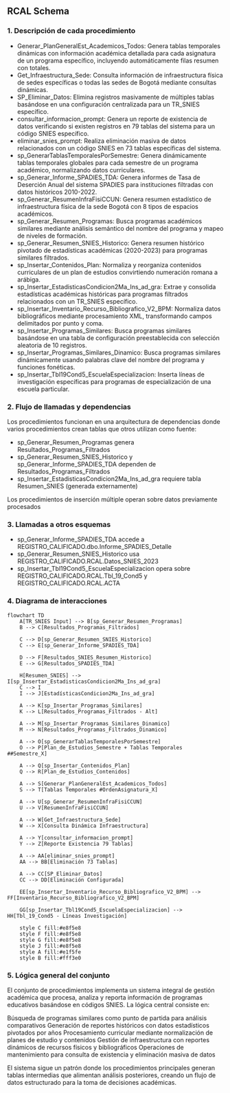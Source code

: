 ## RCAL Schema

### 1. Descripción de cada procedimiento
- Generar_PlanGeneralEst_Academicos_Todos: Genera tablas temporales dinámicas con información académica detallada para cada asignatura de un programa específico, incluyendo automáticamente filas resumen con totales.
- Get_Infraestructura_Sede: Consulta información de infraestructura física de sedes específicas o todas las sedes de Bogotá mediante consultas dinámicas.
- SP_Eliminar_Datos: Elimina registros masivamente de múltiples tablas basándose en una configuración centralizada para un TR_SNIES específico.
- consultar_informacion_prompt: Genera un reporte de existencia de datos verificando si existen registros en 79 tablas del sistema para un código SNIES específico.
- eliminar_snies_prompt: Realiza eliminación masiva de datos relacionados con un código SNIES en 73 tablas específicas del sistema.
- sp_GenerarTablasTemporalesPorSemestre: Genera dinámicamente tablas temporales globales para cada semestre de un programa académico, normalizando datos curriculares.
- sp_Generar_Informe_SPADIES_TDA: Genera informes de Tasa de Deserción Anual del sistema SPADIES para instituciones filtradas con datos históricos 2010-2022.
- sp_Generar_ResumenInfraFisiCCUN: Genera resumen estadístico de infraestructura física de la sede Bogotá con 8 tipos de espacios académicos.
- sp_Generar_Resumen_Programas: Busca programas académicos similares mediante análisis semántico del nombre del programa y mapeo de niveles de formación.
- sp_Generar_Resumen_SNIES_Historico: Genera resumen histórico pivotado de estadísticas académicas (2020-2023) para programas similares filtrados.
- sp_Insertar_Contenidos_Plan: Normaliza y reorganiza contenidos curriculares de un plan de estudios convirtiendo numeración romana a arábiga.
- sp_Insertar_EstadisticasCondicion2Ma_Ins_ad_gra: Extrae y consolida estadísticas académicas históricas para programas filtrados relacionados con un TR_SNIES específico.
- sp_Insertar_Inventario_Recurso_Bibliografico_V2_BPM: Normaliza datos bibliográficos mediante procesamiento XML, transformando campos delimitados por punto y coma.
- sp_Insertar_Programas_Similares: Busca programas similares basándose en una tabla de configuración preestablecida con selección aleatoria de 10 registros.
- sp_Insertar_Programas_Similares_Dinamico: Busca programas similares dinámicamente usando palabras clave del nombre del programa y funciones fonéticas.
- sp_Insertar_Tbl19Cond5_EscuelaEspecializacion: Inserta líneas de investigación específicas para programas de especialización de una escuela particular.

### 2. Flujo de llamadas y dependencias
Los procedimientos funcionan en una arquitectura de dependencias donde varios procedimientos crean tablas que otros utilizan como fuente:

- sp_Generar_Resumen_Programas genera Resultados_Programas_Filtrados
- sp_Generar_Resumen_SNIES_Historico y sp_Generar_Informe_SPADIES_TDA dependen de Resultados_Programas_Filtrados
- sp_Insertar_EstadisticasCondicion2Ma_Ins_ad_gra requiere tabla Resumen_SNIES (generada externamente)

Los procedimientos de inserción múltiple operan sobre datos previamente procesados

### 3. Llamadas a otros esquemas

- sp_Generar_Informe_SPADIES_TDA accede a REGISTRO_CALIFICADO.dbo.Informe_SPADIES_Detalle
- sp_Generar_Resumen_SNIES_Historico usa REGISTRO_CALIFICADO.RCAL.Datos_SNIES_2023
- sp_Insertar_Tbl19Cond5_EscuelaEspecializacion opera sobre REGISTRO_CALIFICADO.RCAL.Tbl_19_Cond5 y REGISTRO_CALIFICADO.RCAL.ACTA

### 4. Diagrama de interacciones

```mermaid
flowchart TD
    A[TR_SNIES Input] --> B[sp_Generar_Resumen_Programas]
    B --> C[Resultados_Programas_Filtrados]
    
    C --> D[sp_Generar_Resumen_SNIES_Historico]
    C --> E[sp_Generar_Informe_SPADIES_TDA]
    
    D --> F[Resultados_SNIES_Resumen_Historico]
    E --> G[Resultados_SPADIES_TDA]
    
    H[Resumen_SNIES] --> I[sp_Insertar_EstadisticasCondicion2Ma_Ins_ad_gra]
    C --> I
    I --> J[EstadísticasCondicion2Ma_Ins_ad_gra]
    
    A --> K[sp_Insertar_Programas_Similares]
    K --> L[Resultados_Programas_Filtrados - Alt]
    
    A --> M[sp_Insertar_Programas_Similares_Dinamico]
    M --> N[Resultados_Programas_Filtrados_Dinamico]
    
    A --> O[sp_GenerarTablasTemporalesPorSemestre]
    O --> P[Plan_de_Estudios_Semestre + Tablas Temporales ##Semestre_X]
    
    A --> Q[sp_Insertar_Contenidos_Plan]
    Q --> R[Plan_de_Estudios_Contenidos]
    
    A --> S[Generar_PlanGeneralEst_Academicos_Todos]
    S --> T[Tablas Temporales #OrdenAsignatura_X]
    
    A --> U[sp_Generar_ResumenInfraFisiCCUN]
    U --> V[ResumenInfraFisiCCUN]
    
    A --> W[Get_Infraestructura_Sede]
    W --> X[Consulta Dinámica Infraestructura]
    
    A --> Y[consultar_informacion_prompt]
    Y --> Z[Reporte Existencia 79 Tablas]
    
    A --> AA[eliminar_snies_prompt]
    AA --> BB[Eliminación 73 Tablas]
    
    A --> CC[SP_Eliminar_Datos]
    CC --> DD[Eliminación Configurada]
    
    EE[sp_Insertar_Inventario_Recurso_Bibliografico_V2_BPM] --> FF[Inventario_Recurso_Bibliografico_V2_BPM]
    
    GG[sp_Insertar_Tbl19Cond5_EscuelaEspecializacion] --> HH[Tbl_19_Cond5 - Líneas Investigación]
    
    style C fill:#e8f5e8
    style F fill:#e8f5e8
    style G fill:#e8f5e8
    style J fill:#e8f5e8
    style A fill:#e1f5fe
    style B fill:#fff3e0
```

### 5. Lógica general del conjunto
El conjunto de procedimientos implementa un sistema integral de gestión académica que procesa, analiza y reporta información de programas educativos basándose en códigos SNIES. La lógica central consiste en:

Búsqueda de programas similares como punto de partida para análisis comparativos
Generación de reportes históricos con datos estadísticos pivotados por años
Procesamiento curricular mediante normalización de planes de estudio y contenidos
Gestión de infraestructura con reportes dinámicos de recursos físicos y bibliográficos
Operaciones de mantenimiento para consulta de existencia y eliminación masiva de datos

El sistema sigue un patrón donde los procedimientos principales generan tablas intermedias que alimentan análisis posteriores, creando un flujo de datos estructurado para la toma de decisiones académicas.